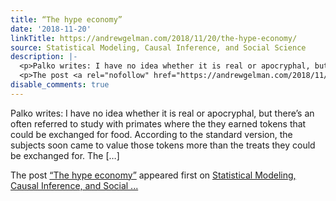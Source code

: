 ```yaml
---
title: “The hype economy”
date: '2018-11-20'
linkTitle: https://andrewgelman.com/2018/11/20/the-hype-economy/
source: Statistical Modeling, Causal Inference, and Social Science
description: |-
  <p>Palko writes: I have no idea whether it is real or apocryphal, but there&#8217;s an often referred to study with primates where the they earned tokens that could be exchanged for food. According to the standard version, the subjects soon came to value those tokens more than the treats they could be exchanged for. The [&#8230;]</p>
  <p>The post <a rel="nofollow" href="https://andrewgelman.com/2018/11/20/the-hype-economy/">&#8220;The hype economy&#8221;</a> appeared first on <a rel="nofollow" href="https://andrewgelman.com">Statistical Modeling, Causal Inference, and Social ...
disable_comments: true
---
```

<p>Palko writes: I have no idea whether it is real or apocryphal, but there&#8217;s an often referred to study with primates where the they earned tokens that could be exchanged for food. According to the standard version, the subjects soon came to value those tokens more than the treats they could be exchanged for. The [&#8230;]</p>
<p>The post <a rel="nofollow" href="https://andrewgelman.com/2018/11/20/the-hype-economy/">&#8220;The hype economy&#8221;</a> appeared first on <a rel="nofollow" href="https://andrewgelman.com">Statistical Modeling, Causal Inference, and Social ...